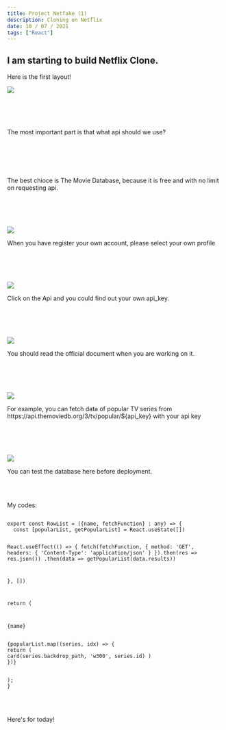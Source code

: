 ```yaml
---
title: Project Netfake (1)
description: Cloning on Netflix
date: 10 / 07 / 2021
tags: ["React"]
---
```


<h2>I am starting to build Netflix Clone.</h2>

<p>Here is the first layout!</p>
<Image layout='fill' src='/image/Blog/20210710-0345/20210710-0001.gif'></Image><br/>
<br/><br/><br/><br/>
<p>The most important part is that what api should we use?</p>
<br/><br/><br/><br/>
<p>The best chioce is The Movie Database,
because it is free and with no limit on requesting api.</p>
<br/><br/><br/><br/>
<Image layout='fill' src='/image/Blog/20210710-0345/20210710-0002.png'></Image><br/>
<p>When you have register your own account, please select your own profile</p>
<br/><br/><br/><br/>
<Image layout='fill' src='/image/Blog/20210710-0345/20210710-0003.png'></Image><br/>
<p>Click on the Api and you could find out your own api_key.</p>
<br/><br/><br/><br/>
<Image layout='fill' src='/image/Blog/20210710-0345/20210710-0004.png'></Image><br/>
<p>You should read the official document when you are working on it.</p>
<br/><br/><br/><br/>
<Image layout='fill' src='/image/Blog/20210710-0345/20210710-0005.png'></Image><br/>
<p>For example, you can fetch data of popular TV series from https://api.themoviedb.org/3/tv/popular/${api_key} with your api key</p>
<br/><br/><br/><br/>
<Image layout='fill' src='/image/Blog/20210710-0345/20210710-0006.png'></Image><br/>
<p>You can test the database here before deployment.</p>
<br/><br/>

<p>My codes:</p>
<pre class="language-jsx" ><code>
export const RowList = ({name, fetchFunction} : any) => {
  const [popularList, getPopularList] = React.useState<any[]>([])

React.useEffect(() => {
fetch(fetchFunction, {
method: 'GET',
headers: {
'Content-Type': 'application/json'
}
}).then(res => res.json())
.then(data => getPopularList(data.results))

}, [])

return (

<div>
<div className='m-4 text-4xl'>{name}</div>
<div className='flex p-4 cardList'>
{popularList.map((series, idx) => {
return (
card(series.backdrop_path, 'w300', series.id) )
})}
</div>
</div>
);
}</code></pre><br/><br/>

<p>Here's for today!</p>
